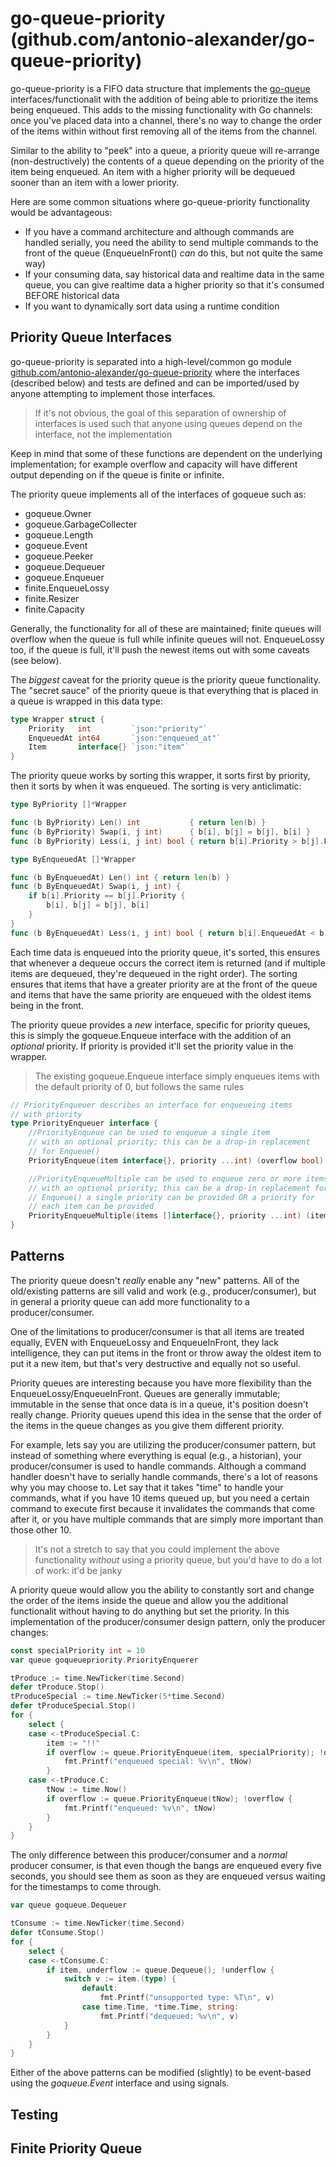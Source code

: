 # go-queue-priority (github.com/antonio-alexander/go-queue-priority)

go-queue-priority is a FIFO data structure that implements the [go-queue](github.com/antonio-alexander/go-queue) interfaces/functionalit with the addition of being able to prioritize the items being enqueued. This adds to the missing functionality with Go channels: once you've placed data into a channel, there's no way to change the order of the items within without first removing all of the items from the channel.

Similar to the ability to "peek" into a queue, a priority queue will re-arrange (non-destructively) the contents of a queue depending on the priority of the item being enqueued. An item with a higher priority will be dequeued sooner than an item with a lower priority.

Here are some common situations where go-queue-priority functionality would be advantageous:

- If you have a command architecture and although commands are handled serially, you need the ability to send multiple commands to the front of the queue (EnqueueInFront() _can_ do this, but not quite the same way)
- If your consuming data, say historical data and realtime data in the same queue, you can give realtime data a higher priority so that it's consumed BEFORE historical data
- If you want to dynamically sort data using a runtime condition

## Priority Queue Interfaces

go-queue-priority is separated into a high-level/common go module [github.com/antonio-alexander/go-queue-priority](github.com/antonio-alexander/go-queue-priority) where the interfaces (described below) and tests are defined and can be imported/used by anyone attempting to implement those interfaces.

> If it's not obvious, the goal of this separation of ownership of interfaces is used such that anyone using queues depend on the interface, not the implementation

Keep in mind that some of these functions are dependent on the underlying implementation; for example overflow and capacity will have different output depending on if the queue is finite or infinite.

The priority queue implements all of the interfaces of goqueue such as:

- goqueue.Owner
- goqueue.GarbageCollecter
- goqueue.Length
- goqueue.Event
- goqueue.Peeker
- goqueue.Dequeuer
- goqueue.Enqueuer
- finite.EnqueueLossy
- finite.Resizer
- finite.Capacity

Generally, the functionality for all of these are maintained; finite queues will overflow when the queue is full while infinite queues will not. EnqueueLossy too, if the queue is full, it'll push the newest items out with some caveats (see below).

The _biggest_ caveat for the priority queue is the priority queue functionality. The "secret sauce" of the priority queue is that everything that is placed in a queue is wrapped in this data type:

```go
type Wrapper struct {
    Priority   int         `json:"priority"`
    EnqueuedAt int64       `json:"enqueued_at"`
    Item       interface{} `json:"item"`
}
```

The priority queue works by sorting this wrapper, it sorts first by priority, then it sorts by when it was enqueued. The sorting is very anticlimatic:

```go
type ByPriority []*Wrapper

func (b ByPriority) Len() int           { return len(b) }
func (b ByPriority) Swap(i, j int)      { b[i], b[j] = b[j], b[i] }
func (b ByPriority) Less(i, j int) bool { return b[i].Priority > b[j].Priority }

type ByEnqueuedAt []*Wrapper

func (b ByEnqueuedAt) Len() int { return len(b) }
func (b ByEnqueuedAt) Swap(i, j int) {
    if b[i].Priority == b[j].Priority {
        b[i], b[j] = b[j], b[i]
    }
}
func (b ByEnqueuedAt) Less(i, j int) bool { return b[i].EnqueuedAt < b[j].EnqueuedAt }
```

Each time data is enqueued into the priority queue, it's sorted, this ensures that whenever a dequeue occurs the correct item is returned (and if multiple items are dequeued, they're dequeued in the right order). The sorting ensures that items that have a greater priority are at the front of the queue and items that have the same priority are enqueued with the oldest items being in the front.

The priority queue provides a _new_ interface, specific for priority queues, this is simply the goqueue.Enqueue interface with the addition of an _optional_ priority. If priority is provided it'll set the priority value in the wrapper.

> The existing goqueue.Enqueue interface simply enqueues items with the default priority of 0, but follows the same rules

```go
// PriorityEnqueuer describes an interface for enqueueing items
// with priority
type PriorityEnqueuer interface {
    //PriorityEnqueue can be used to enqueue a single item
    // with an optional priority; this can be a drop-in replacement
    // for Enqueue()
    PriorityEnqueue(item interface{}, priority ...int) (overflow bool)

    //PriorityEnqueueMultiple can be used to enqueue zero or more items
    // with an optional priority; this can be a drop-in replacement for
    // Enqueue() a single priority can be provided OR a priority for
    // each item can be provided
    PriorityEnqueueMultiple(items []interface{}, priority ...int) (itemsRemaining []interface{}, overflow bool)
}
```

## Patterns

The priority queue doesn't _really_ enable any "new" patterns. All of the old/existing patterns are sill valid and work (e.g., producer/consumer), but in general a priority queue can add more functionality to a producer/consumer.

One of the limitations to producer/consumer is that all items are treated equally, EVEN with EnqueueLossy and EnqueueInFront, they lack intelligence, they can put items in the front or throw away the oldest item to put it a new item, but that's very destructive and equally not so useful.

Priority queues are interesting because you have more flexibility than the EnqueueLossy/EnqueueInFront. Queues are generally immutable; immutable in the sense that once data is in a queue, it's position doesn't really change. Priority queues upend this idea in the sense that the order of the items in the queue changes as you give them different priority.

For example, lets say you are utilizing the producer/consumer pattern, but instead of something where everything is equal (e.g., a historian), your producer/consumer is used to handle commands. Although a command handler doesn't have to serially handle commands, there's a lot of reasons why you may choose to. Let say that it takes "time" to handle your commands, what if you have 10 items queued up, but you need a certain command to execute first because it invalidates the commands that come after it, or you have multiple commands that are simply more important than those other 10.

> It's not a stretch to say that you could implement the above functionality _without_ using a priority queue, but you'd have to do a lot of work: it'd be janky

A priority queue would allow you the ability to constantly sort and change the order of the items inside the queue and allow you the additional functionalit without having to do anything but set the priority. In this implementation of the producer/consumer design pattern, only the producer changes:

```go
const specialPriority int = 10
var queue goqueuepriority.PriorityEnquerer

tProduce := time.NewTicker(time.Second)
defer tProduce.Stop()
tProduceSpecial := time.NewTicker(5*time.Second)
defer tProduceSpecial.Stop()
for {
    select {
    case <-tProduceSpecial.C:
        item := "!!"
        if overflow := queue.PriorityEnqueue(item, specialPriority); !overflow {
            fmt.Printf("enqueued special: %v\n", tNow)
        }
    case <-tProduce.C:
        tNow := time.Now()
        if overflow := queue.PriorityEnqueue(tNow); !overflow {
            fmt.Printf("enqueued: %v\n", tNow)
        }
    }
}
```

The only difference between this producer/consumer and a _normal_ producer consumer, is that even though the bangs are enqueued every five seconds, you should see them as soon as they are enqueued versus waiting for the timestamps to come through.

```go
var queue goqueue.Dequeuer

tConsume := time.NewTicker(time.Second)
defer tConsume.Stop()
for {
    select {
    case <-tConsume.C:
        if item, underflow := queue.Dequeue(); !underflow {
            switch v := item.(type) {
                default:
                    fmt.Printf("unsupported type: %T\n", v)
                case time.Time, *time.Time, string:
                    fmt.Printf("dequeued: %v\n", v)
            }
        }
    }
}
```

Either of the above patterns can be modified (slightly) to be event-based using the _goqueue.Event_ interface and using signals.

## Testing

## Finite Priority Queue
